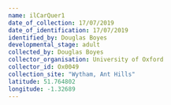 ```yaml
---
name: ilCarQuer1
date_of_collection: 17/07/2019
date_of_identification: 17/07/2019
identified_by: Douglas Boyes
developmental_stage: adult
collected_by: Douglas Boyes
collector_organisation: University of Oxford
collector_id: Ox0049
collection_site: "Wytham, Ant Hills"
latitude: 51.764802
longitude: -1.32689
---
```

